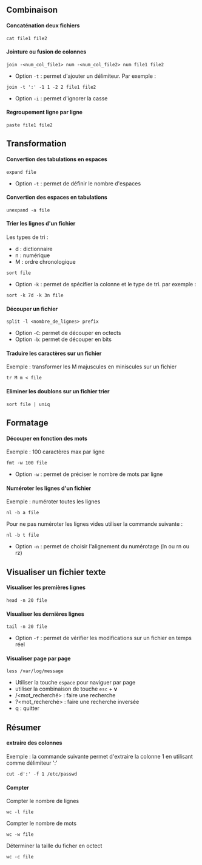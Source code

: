 ## Combinaison 
#### Concaténation deux fichiers
```
cat file1 file2 
```
#### Jointure ou fusion de colonnes
```
join -<num_col_file1> num -<num_col_file2> num file1 file2
```
- Option ```-t``` : permet d'ajouter un délimiteur. Par exemple :
```
join -t ':' -1 1 -2 2 file1 file2
```
- Option ```-i``` : permet d'ignorer la casse 
#### Regroupement ligne par ligne
```
paste file1 file2 
```
## Transformation 
#### Convertion des tabulations en espaces
```
expand file
```
- Option ```-t``` : permet de définir le nombre d'espaces
#### Convertion des espaces en tabulations
```
unexpand -a file 
```
#### Trier les lignes d'un fichier
Les types de tri :
- d : dictionnaire
- n : numérique 
- M : ordre chronologique
```
sort file
```
- Option ```-k``` : permet de spécifier la colonne et le type de tri. par exemple : 
```
sort -k 7d -k 3n file
```
#### Découper un fichier
```
split -l <nombre_de_lignes> prefix
```
- Option ```-C```: permet de découper en octects
- Option ```-b```: permet de découper en bits
#### Traduire les caractères sur un fichier
Exemple : transformer les M majuscules en miniscules sur un fichier
```
tr M m < file 
```
#### Eliminer les doublons sur un fichier trier
```
sort file | uniq   
```
## Formatage
#### Découper en fonction des mots
Exemple : 100 caractères max par ligne 
```
fmt -w 100 file
```
- Option ```-w``` : permet de préciser le nombre de mots par ligne
#### Numéroter les lignes d'un fichier
Exemple : numéroter toutes les lignes 
```
nl -b a file
```
Pour ne pas numéroter les lignes vides utiliser la commande suivante :
```
nl -b t file
```
- Option ```-n``` : permet de choisir l'alignement du numérotage (ln ou rn ou rz)

## Visualiser un fichier texte
#### Visualiser les premières lignes
```
head -n 20 file
```
#### Visualiser les dernières lignes
```
tail -n 20 file
```
- Option ```-f``` : permet de vérifier les modifications sur un fichier en temps réel
#### Visualiser page par page 
```
less /var/log/message
```
- Utiliser la touche ```espace``` pour naviguer par page
- utiliser la combinaison de touche ```esc``` + **v**
- /<mot_recherché> : faire une recherche 
- ?<mot_recherché> : faire une recherche inversée 
- q : quitter

## Résumer
#### extraire des colonnes 
Exemple : la commande suivante permet d'extraire la colonne 1 en utilisant comme délimiteur ':'
```
cut -d':' -f 1 /etc/passwd
```
#### Compter 
Compter le nombre de lignes
```
wc -l file 
```
Compter le nombre de mots
```
wc -w file 
```
Déterminer la taille du ficher en octect
```
wc -c file 
```
